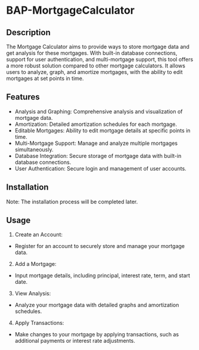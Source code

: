 # BAP-MortgageCalculator

## Description
The Mortgage Calculator aims to provide ways to store mortgage data and get analysis for these mortgages. With built-in database connections, support for user authentication, and multi-mortgage support, this tool offers a more robust solution compared to other mortgage calculators. It allows users to analyze, graph, and amortize mortgages, with the ability to edit mortgages at set points in time.

## Features
 - Analysis and Graphing: Comprehensive analysis and visualization of mortgage data.
 - Amortization: Detailed amortization schedules for each mortgage.
 - Editable Mortgages: Ability to edit mortgage details at specific points in time.
 - Multi-Mortgage Support: Manage and analyze multiple mortgages simultaneously.
 - Database Integration: Secure storage of mortgage data with built-in database connections.
 - User Authentication: Secure login and management of user accounts.

## Installation
Note: The installation process will be completed later.

## Usage
1. Create an Account:
 - Register for an account to securely store and manage your mortgage data.
2. Add a Mortgage:
 - Input mortgage details, including principal, interest rate, term, and start date.
3. View Analysis:
 - Analyze your mortgage data with detailed graphs and amortization schedules.
4. Apply Transactions:
 - Make changes to your mortgage by applying transactions, such as additional payments or interest rate adjustments.
